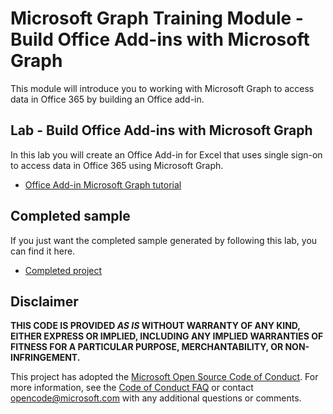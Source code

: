 # Microsoft Graph Training Module - Build Office Add-ins with Microsoft Graph

This module will introduce you to working with Microsoft Graph to access data in Office 365 by building an Office add-in.

## Lab - Build Office Add-ins with Microsoft Graph

In this lab you will create an Office Add-in for Excel that uses single sign-on to access data in Office 365 using Microsoft Graph.

- [Office Add-in Microsoft Graph tutorial](https://docs.microsoft.com/graph/training/office-addin)

## Completed sample

If you just want the completed sample generated by following this lab, you can find it here.

- [Completed project](demo)

## Disclaimer

**THIS CODE IS PROVIDED *AS IS* WITHOUT WARRANTY OF ANY KIND, EITHER EXPRESS OR IMPLIED, INCLUDING ANY IMPLIED WARRANTIES OF FITNESS FOR A PARTICULAR PURPOSE, MERCHANTABILITY, OR NON-INFRINGEMENT.**

This project has adopted the [Microsoft Open Source Code of Conduct](https://opensource.microsoft.com/codeofconduct/). For more information, see the [Code of Conduct FAQ](https://opensource.microsoft.com/codeofconduct/faq/) or contact [opencode@microsoft.com](mailto:opencode@microsoft.com) with any additional questions or comments.
